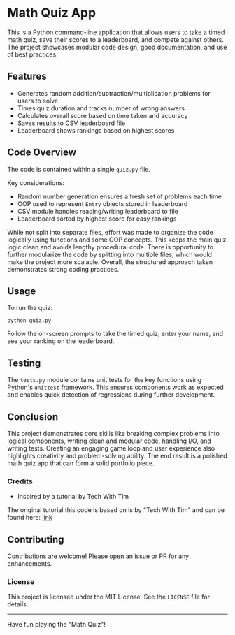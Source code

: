 # Math Quiz App

This is a Python command-line application that allows users to take a timed math quiz, save their scores to a leaderboard, and compete against others. The project showcases modular code design, good documentation, and use of best practices.

## Features

- Generates random addition/subtraction/multiplication problems for users to solve  
- Times quiz duration and tracks number of wrong answers 
- Calculates overall score based on time taken and accuracy
- Saves results to CSV leaderboard file
- Leaderboard shows rankings based on highest scores

## Code Overview

The code is contained within a single `quiz.py` file.

Key considerations:

- Random number generation ensures a fresh set of problems each time
- OOP used to represent `Entry` objects stored in leaderboard  
- CSV module handles reading/writing leaderboard to file
- Leaderboard sorted by highest score for easy rankings

While not split into separate files, effort was made to organize the code logically using functions and some OOP concepts. This keeps the main quiz logic clean and avoids lengthy procedural code. There is opportunity to further modularize the code by splitting into multiple files, which would make the project more scalable. Overall, the structured approach taken demonstrates strong coding practices.


## Usage

To run the quiz:

```
python quiz.py
```

Follow the on-screen prompts to take the timed quiz, enter your name, and see your ranking on the leaderboard.

## Testing

The `tests.py` module contains unit tests for the key functions using Python's `unittest` framework. This ensures components work as expected and enables quick detection of regressions during further development.

## Conclusion

This project demonstrates core skills like breaking complex problems into logical components, writing clean and modular code, handling I/O, and writing tests. Creating an engaging game loop and user experience also highlights creativity and problem-solving ability. The end result is a polished math quiz app that can form a solid portfolio piece.

### Credits

- Inspired by a tutorial by Tech With Tim

The original tutorial this code is based on is by "Tech With Tim" and can be found here: [link](https://youtu.be/21FnnGKSRZo?t=2382)

## Contributing

Contributions are welcome! Please open an issue or PR for any enhancements.

### License

This project is licensed under the MIT License. See the `LICENSE` file for details.

---

Have fun playing the "Math Quiz"!
